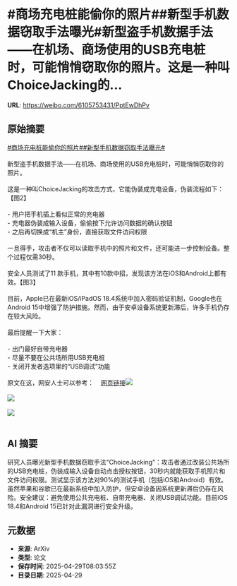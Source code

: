 # #商场充电桩能偷你的照片##新型手机数据窃取手法曝光#新型盗手机数据手法——在机场、商场使用的USB充电桩时，可能悄悄窃取你的照片。这是一种叫ChoiceJacking的...

**URL**: https://weibo.com/6105753431/PptEwDhPv

## 原始摘要

<a href="https://m.weibo.cn/search?containerid=231522type%3D1%26t%3D10%26q%3D%23%E5%95%86%E5%9C%BA%E5%85%85%E7%94%B5%E6%A1%A9%E8%83%BD%E5%81%B7%E4%BD%A0%E7%9A%84%E7%85%A7%E7%89%87%23&amp;extparam=%23%E5%95%86%E5%9C%BA%E5%85%85%E7%94%B5%E6%A1%A9%E8%83%BD%E5%81%B7%E4%BD%A0%E7%9A%84%E7%85%A7%E7%89%87%23" data-hide=""><span class="surl-text">#商场充电桩能偷你的照片#</span></a><a href="https://m.weibo.cn/search?containerid=231522type%3D1%26t%3D10%26q%3D%23%E6%96%B0%E5%9E%8B%E6%89%8B%E6%9C%BA%E6%95%B0%E6%8D%AE%E7%AA%83%E5%8F%96%E6%89%8B%E6%B3%95%E6%9B%9D%E5%85%89%23&amp;extparam=%23%E6%96%B0%E5%9E%8B%E6%89%8B%E6%9C%BA%E6%95%B0%E6%8D%AE%E7%AA%83%E5%8F%96%E6%89%8B%E6%B3%95%E6%9B%9D%E5%85%89%23" data-hide=""><span class="surl-text">#新型手机数据窃取手法曝光#</span></a><br><br>新型盗手机数据手法——在机场、商场使用的USB充电桩时，可能悄悄窃取你的照片。<br><br>这是一种叫ChoiceJacking的攻击方式，它能伪装成充电设备，伪装流程如下：【图2】<br><br>- 用户把手机插上看似正常的充电器<br>- 充电器伪装成输入设备，偷偷按下允许访问数据的确认按钮<br>- 之后再切换成“机主”身份，直接获取文件访问权限<br><br>一旦得手，攻击者不仅可以读取手机中的照片和文件，还可能进一步控制设备。整个过程仅需30秒。<br><br>安全人员测试了11 款手机，其中有10款中招，发现该方法在iOS和Android上都有效。【图3】<br><br>目前，Apple已在最新iOS/iPadOS 18.4系统中加入密码验证机制，Google也在Android 15中增强了防护措施。然而，由于安卓设备系统更新滞后，许多手机仍存在较大风险。<br><br>最后提醒一下大家：<br><br>- 出门最好自带充电器<br>- 尽量不要在公共场所用USB充电桩<br>- 关闭开发者选项里的“USB调试”功能<br><br>原文在这，网安人士可以参考：<a href="https://weibo.cn/sinaurl?u=https%3A%2F%2Farstechnica.com%2Fsecurity%2F2025%2F04%2Fios-and-android-juice-jacking-defenses-have-been-trivial-to-bypass-for-years%2F" data-hide=""><span class="url-icon"><img style="width: 1rem;height: 1rem" src="https://h5.sinaimg.cn/upload/2015/09/25/3/timeline_card_small_web_default.png" referrerpolicy="no-referrer"></span><span class="surl-text">网页链接</span></a><img style="" src="https://tvax2.sinaimg.cn/large/006Fd7o3gy1i0xhty8uvvj30k00b7whs.jpg" referrerpolicy="no-referrer"><br><br><img style="" src="https://tvax4.sinaimg.cn/large/006Fd7o3gy1i0xhu0b2smj31400gm45p.jpg" referrerpolicy="no-referrer"><br><br><img style="" src="https://tvax3.sinaimg.cn/large/006Fd7o3gy1i0xhu1hoj7j30zk0edah3.jpg" referrerpolicy="no-referrer"><br><br>

## AI 摘要

研究人员曝光新型手机数据窃取手法"ChoiceJacking"：攻击者通过改装公共场所的USB充电桩，伪装成输入设备自动点击授权按钮，30秒内就能获取手机照片和文件访问权限。测试显示该方法对90%的测试手机（包括iOS和Android）有效。虽然苹果和谷歌已在最新系统中加入防护，但安卓设备因系统更新滞后仍存在风险。安全建议：避免使用公共充电桩、自带充电器、关闭USB调试功能。目前iOS 18.4和Android 15已针对此漏洞进行安全升级。

## 元数据

- **来源**: ArXiv
- **类型**: 论文
- **保存时间**: 2025-04-29T08:03:55Z
- **目录日期**: 2025-04-29
